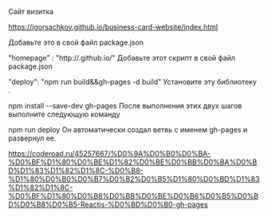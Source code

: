 Сайт визитка

https://igorsachkov.github.io/business-card-website/index.html




Добавьте это в свой файл package.json

"homepage" : "http://<username>.github.io/<reponame>"
Добавьте этот скрипт в свой файл package.json

 "deploy": "npm run build&&gh-pages -d build"
Установите эту библиотеку .

 npm install --save-dev gh-pages
После выполнения этих двух шагов выполните следующую команду

npm run deploy
Он автоматически создал ветвь с именем gh-pages и развернул ее.
 
 
 https://coderoad.ru/45257667/%D0%9A%D0%B0%D0%BA-%D0%BF%D1%80%D0%BE%D1%82%D0%BE%D0%BB%D0%BA%D0%BD%D1%83%D1%82%D1%8C-%D0%B8-%D1%80%D0%B0%D0%B7%D0%B2%D0%B5%D1%80%D0%BD%D1%83%D1%82%D1%8C-%D0%BF%D1%80%D0%B8%D0%BB%D0%BE%D0%B6%D0%B5%D0%BD%D0%B8%D0%B5-Reactjs-%D0%BD%D0%B0-gh-pages
